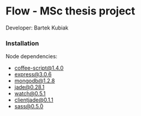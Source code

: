 # Flow - MSc thesis project

Developer: Bartek Kubiak

### Installation

Node dependencies:
* coffee-script@1.4.0
* express@3.0.6
* mongodb@1.2.8
* jade@0.28.1
* watch@0.5.1
* clientjade@0.1.1
* sass@0.5.0



